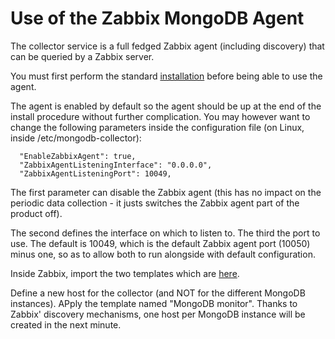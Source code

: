 # Use of the Zabbix MongoDB Agent

The collector service is a full fedged Zabbix agent (including discovery) that can be queried by a Zabbix server.

You must first perform the standard [installation](./INSTALL.md) before being able to use the agent.

The agent is enabled by default so the agent should be up at the end of the install procedure without 
further complication.
You may however want to change the following parameters inside the configuration file 
(on Linux, inside /etc/mongodb-collector):

```
  "EnableZabbixAgent": true,
  "ZabbixAgentListeningInterface": "0.0.0.0",
  "ZabbixAgentListeningPort": 10049,
```

The first parameter can disable the Zabbix agent (this has no impact on the periodic data 
collection - it justs switches the Zabbix agent part of the product off).

The second defines the interface on which to listen to. The third the port to use. The default is 
10049, which is the default Zabbix agent port (10050) minus one, so as to allow both to run alongside
with default configuration.

Inside Zabbix, import the two templates which are [here](../packaging/zabbix/zbx_export_templates.xml).

Define a new host for the collector (and NOT for the different MongoDB instances). APply the template named 
"MongoDB monitor". Thanks to Zabbix' discovery mechanisms, one host per MongoDB instance will be created 
in the next minute.
